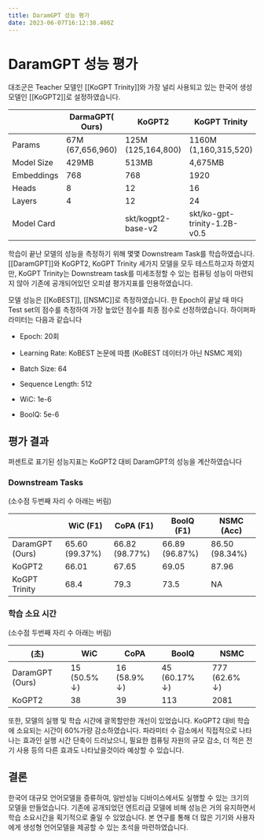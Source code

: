 ```yaml
---
title: DaramGPT 성능 평가
date: 2023-06-07T16:12:38.400Z
---
```


# DaramGPT 성능 평가

대조군은 Teacher 모델인 [[KoGPT Trinity]]와 가장 널리 사용되고 있는 한국어 생성모델인 [[KoGPT2]]로 설정하였습니다.

|            | DarmaGPT( Ours)  | KoGPT2             | KoGPT Trinity                |
| ---------- | ---------------- | ------------------ | ---------------------------- |
| Params     | 67M (67,656,960) | 125M (125,164,800) | 1160M (1,160,315,520)        |
| Model Size | 429MB            | 513MB              | 4,675MB                      |
| Embeddings | 768              | 768                | 1920                         |
| Heads      | 8                | 12                 | 16                           |
| Layers     | 4                | 12                 | 24                           |
| Model Card |                  | skt/kogpt2-base-v2 | skt/ko-gpt-trinity-1.2B-v0.5 |

학습이 끝난 모델의 성능을 측정하기 위해 몇몇 Downstream Task를 학습하였습니다. [[DaramGPT]]와 KoGPT2, KoGPT Trinity 세가지 모델을 모두 테스트하고자 하였지만, KoGPT Trinity는 Downstream task를 미세조정할 수 있는 컴퓨팅 성능이 마련되지 않아 기존에 공개되어있던 오피셜 평가지표를 인용하였습니다.

모델 성능은 [[KoBEST]], [[NSMC]]로 측정하였습니다. 한 Epoch이 끝날 때 마다 Test set의 점수를 측정하여 가장 높았던 점수를 최종 점수로 선정하였습니다. 하이퍼파라미터는 다음과 같습니다

- Epoch: 20회

- Learning Rate: KoBEST 논문에 따름 (KoBEST 데이터가 아닌 NSMC 제외)

- Batch Size: 64

- Sequence Length: 512

- WiC: 1e-6

- BoolQ: 5e-6

## **평가 결과**

퍼센트로 표기된 성능지표는 KoGPT2 대비 DaramGPT의 성능을 계산하였습니다

### **Downstream Tasks**

(소수점 두번째 자리 수 아래는 버림)

|                 | WiC (F1)       | CoPA (F1)      | BoolQ (F1)     | NSMC (Acc)     |
| --------------- | -------------- | -------------- | -------------- | -------------- |
| DaramGPT (Ours) | 65.60 (99.37%) | 66.82 (98.77%) | 66.89 (96.87%) | 86.50 (98.34%) |
| KoGPT2          | 66.01          | 67.65          | 69.05          | 87.96          |
| KoGPT Trinity   | 68.4           | 79.3           | 73.5           | NA             |

### **학습 소요 시간**

(소수점 두번째 자리 수 아래는 버림)

| (초)            | WiC          | CoPA         | BoolQ         | NSMC          |
| --------------- | ------------ | ------------ | ------------- | ------------- |
| DaramGPT (Ours) | 15 (50.5% ↓) | 16 (58.9% ↓) | 45 (60.17% ↓) | 777 (62.6% ↓) |
| KoGPT2          | 38           | 39           | 113           | 2081          |

또한, 모델의 실행 및 학습 시간에 괄목할만한 개선이 있었습니다. KoGPT2 대비 학습에 소요되는 시간이 60%가량 감소하였습니다. 파라미터 수 감소에서 직접적으로 나타나는 효과인 실행 시간 단축이 드러났으니, 필요한 컴퓨팅 자원의 규모 감소, 더 적은 전기 사용 등의 다른 효과도 나타났을것이라 예상할 수 있습니다.

## **결론**

한국어 대규모 언어모델을 증류하여, 일반성능 디바이스에서도 실행할 수 있는 크기의 모델을 만들었습니다. 기존에 공개되었던 엔트리급 모델에 비해 성능은 거의 유지하면서 학습 소요시간을 획기적으로 줄일 수 있었습니다. 본 연구를 통해 더 많은 기기와 사용자에게 생성형 언어모델을 제공할 수 있는 초석을 마련하였습니다.
